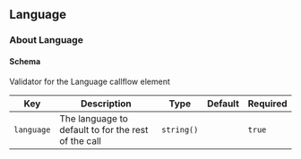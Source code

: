 ## Language

### About Language

#### Schema

Validator for the Language callflow element



Key | Description | Type | Default | Required
--- | ----------- | ---- | ------- | --------
`language` | The language to default to for the rest of the call | `string()` |   | `true`



